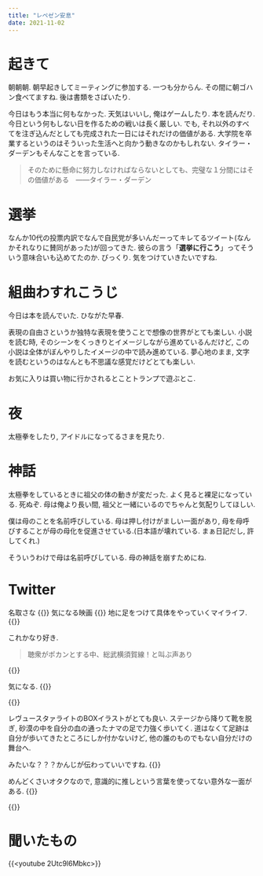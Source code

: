 ```yaml
---
title: "レペゼン安息"
date: 2021-11-02
---
```


# 起きて
朝朝朝. 朝早起きしてミーティングに参加する. 一つも分からん. その間に朝ゴハン食べてますね. 後は書類をさばいたり.

今日はもう本当に何もなかった. 天気はいいし, 俺はゲームしたり. 本を読んだり. 今日という何もしない日を作るための戦いは長く厳しい. でも, それ以外のすべてを注ぎ込んだとしても完成された一日にはそれだけの価値がある. 大学院を卒業するというのはそういった生活へと向かう動きなのかもしれない. タイラー・ダーデンもそんなことを言っている.

> そのために懸命に努力しなければならないとしても、完璧な１分間にはその価値がある　――タイラー・ダーデン

# 選挙
なんか10代の投票内訳でなんで自民党が多いんだーってキレてるツイート(なんかそれなりに賛同があった)が回ってきた. 彼らの言う「**選挙に行こう**」ってそういう意味合いも込めてたのか. びっくり. 気をつけていきたいですね.

# 組曲わすれこうじ
今日は本を読んでいた. ひながた早春. 

表現の自由さというか独特な表現を使うことで想像の世界がとても楽しい. 
小説を読む時, そのシーンをくっきりとイメージしながら進めているんだけど, この小説は全体がぼんやりしたイメージの中で読み進めている. 夢心地のまま, 文字を読むというのはなんとも不思議な感覚だけどとても楽しい.

お気に入りは買い物に行かされるとことトランプで遊ぶとこ.

# 夜
太極拳をしたり, アイドルになってるさまを見たり.

# 神話
太極拳をしているときに祖父の体の動きが変だった. よく見ると裸足になっている. 死ぬぞ. 母は俺より長い間, 祖父と一緒にいるのでちゃんと気配りしてほしい.

僕は母のことを名前呼びしている. 母は押し付けがましい一面があり, 母を母呼びすることが母の母化を促進させている.(日本語が壊れている. まぁ日記だし, 許してくれ.)

そういうわけで母は名前呼びしている. 母の神話を崩すためにね.

# Twitter
名取さな
{{<tweet user="dango_bot" id="1455238059247603712">}}
気になる映画
{{<tweet user="dango_bot" id="1454984607405805571">}}
地に足をつけて具体をやっていくマイライフ.
{{<tweet user="dango_bot" id="1454784872443105281">}}

これかなり好き.

> 聴衆がポカンとする中、総武横須賀線！と叫ぶ声あり

{{<tweet user="dango_bot" id="1455141110582439936">}}


気になる.
{{<tweet user="dango_bot" id="1455157250226409473">}}


{{<tweet user="dango_bot" id="1455194405376172038">}}

レヴュースタァライトのBOXイラストがとても良い. ステージから降りて靴を脱ぎ, 砂漠の中を自分の血の通ったナマの足で力強く歩いてく. 道はなくて足跡は自分が歩いてきたところにしか付かないけど, 他の誰のものでもない自分だけの舞台へ.

みたいな？？？かんじが伝わっていいですね.
{{<tweet user="dango_bot" id="1455463627368980484">}}

めんどくさいオタクなので, 意識的に推しという言葉を使ってない意外な一面がある.
{{<tweet user="dango_bot" id="1454829606989549583">}}

{{<tweet user="dango_bot" id="1455127108603109383">}}

# 聞いたもの
{{<youtube 2Utc9l6Mbkc>}}